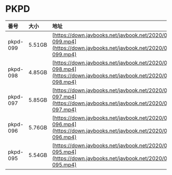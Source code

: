 # PKPD

| 番号 | 大小 | 地址 |
| :--- | :--- | :--- |
| pkpd-099 | 5.51GB | [https://down.javbooks.net/javbook.net/2020/06/26/pkpd-099.mp4](https://down.javbooks.net/javbook.net/2020/06/26/pkpd-099.mp4) |
| pkpd-098 | 4.85GB | [https://down.javbooks.net/javbook.net/2020/06/26/pkpd-098.mp4](https://down.javbooks.net/javbook.net/2020/06/26/pkpd-098.mp4) |
| pkpd-097 | 5.85GB | [https://down.javbooks.net/javbook.net/2020/06/26/pkpd-097.mp4](https://down.javbooks.net/javbook.net/2020/06/26/pkpd-097.mp4) |
| pkpd-096 | 5.76GB | [https://down.javbooks.net/javbook.net/2020/06/26/pkpd-096.mp4](https://down.javbooks.net/javbook.net/2020/06/26/pkpd-096.mp4) |
| pkpd-095 | 5.54GB | [https://down.javbooks.net/javbook.net/2020/06/26/pkpd-095.mp4](https://down.javbooks.net/javbook.net/2020/06/26/pkpd-095.mp4) |

